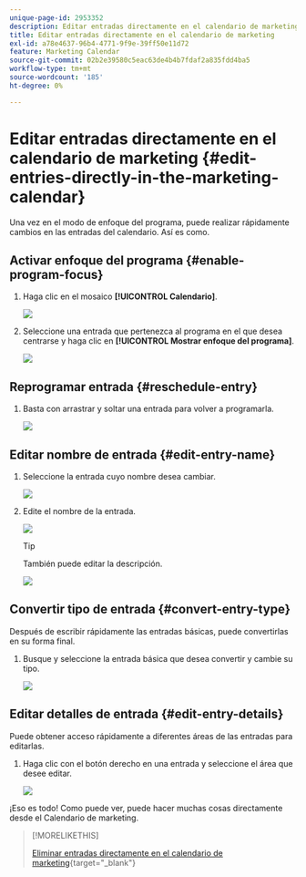 ```yaml
---
unique-page-id: 2953352
description: Editar entradas directamente en el calendario de marketing - Documentos de Marketo - Documentación del producto
title: Editar entradas directamente en el calendario de marketing
exl-id: a78e4637-96b4-4771-9f9e-39ff50e11d72
feature: Marketing Calendar
source-git-commit: 02b2e39580c5eac63de4b4b7fdaf2a835fdd4ba5
workflow-type: tm+mt
source-wordcount: '185'
ht-degree: 0%

---
```


# Editar entradas directamente en el calendario de marketing {#edit-entries-directly-in-the-marketing-calendar}

Una vez en el modo de enfoque del programa, puede realizar rápidamente cambios en las entradas del calendario. Así es como.

## Activar enfoque del programa {#enable-program-focus}

1. Haga clic en el mosaico **[!UICONTROL Calendario]**.

   ![](assets/2017-05-10-15-30-47-3.png)

1. Seleccione una entrada que pertenezca al programa en el que desea centrarse y haga clic en **[!UICONTROL Mostrar enfoque del programa]**.

   ![](assets/image2014-10-20-13-3a16-3a7.png)

## Reprogramar entrada {#reschedule-entry}

1. Basta con arrastrar y soltar una entrada para volver a programarla.

   ![](assets/image2014-10-20-13-3a16-3a18.png)

## Editar nombre de entrada {#edit-entry-name}

1. Seleccione la entrada cuyo nombre desea cambiar.

   ![](assets/image2014-10-20-13-3a16-3a31.png)

1. Edite el nombre de la entrada.

   ![](assets/image2014-10-20-13-3a16-3a42.png)

   >[!TIP]
   >
   >También puede editar la descripción.
   >
   >![](assets/image2014-10-20-13-3a16-3a56.png)

## Convertir tipo de entrada {#convert-entry-type}

Después de escribir rápidamente las entradas básicas, puede convertirlas en su forma final.

1. Busque y seleccione la entrada básica que desea convertir y cambie su tipo.

   ![](assets/image2014-10-20-13-3a18-3a38.png)

## Editar detalles de entrada {#edit-entry-details}

Puede obtener acceso rápidamente a diferentes áreas de las entradas para editarlas.

1. Haga clic con el botón derecho en una entrada y seleccione el área que desee editar.

   ![](assets/image2014-10-20-13-3a18-3a48.png)

¡Eso es todo! Como puede ver, puede hacer muchas cosas directamente desde el Calendario de marketing.

>[!MORELIKETHIS]
>
>[Eliminar entradas directamente en el calendario de marketing](/help/marketo/product-docs/core-marketo-concepts/marketing-calendar/working-with-the-calendar/delete-entries-directly-in-the-marketing-calendar.md){target="_blank"}
